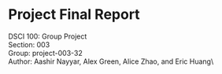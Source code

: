 # Project Final Report
DSCI 100: Group Project\
Section: 003\
Group: project-003-32\
Author: Aashir Nayyar, Alex Green, Alice Zhao, and Eric Huang\
